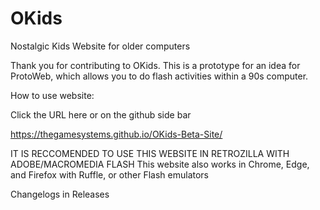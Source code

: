 # OKids
Nostalgic Kids Website for older computers

Thank you for contributing to OKids. This is a prototype for an idea for ProtoWeb, which allows you to do flash activities within a 90s computer.

How to use website:

Click the URL here or on the github side bar

https://thegamesystems.github.io/OKids-Beta-Site/

IT IS RECCOMENDED TO USE THIS WEBSITE IN RETROZILLA WITH ADOBE/MACROMEDIA FLASH
This website also works in Chrome, Edge, and Firefox with Ruffle, or other Flash emulators

Changelogs in Releases
